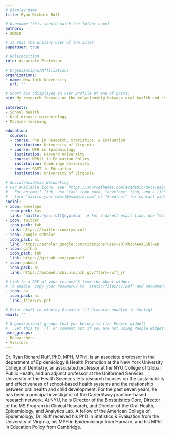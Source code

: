 ```yaml
---
# Display name
title: Ryan Richard Ruff

# Username (this should match the folder name)
authors:
- admin

# Is this the primary user of the site?
superuser: true

# Role/position
role: Associate Professor

# Organizations/Affiliations
organizations:
- name: New York University
  url: ""

# Short bio (displayed in user profile at end of posts)
bio: My research focuses on the relationship between oral health and child development and the optimization of school-based dental programs to reduce health disparities. 

interests:
- School health
- Oral disease epidemiology
- Machine learning 

education:
  courses:
  - course: PhD in Research, Statistics, & Evaluation
    institution: University of Virginia
  - course: MPH in Epidemiology
    institution: Harvard University
  - course: MPhil in Education Policy
    institution: Cambridge University
  - course: BAMT in Education
    institution: University of Virginia
    
# Social/Academic Networking
# For available icons, see: https://sourcethemes.com/academic/docs/page-builder/#icons
#   For an email link, use "fas" icon pack, "envelope" icon, and a link in the
#   form "mailto:your-email@example.com" or "#contact" for contact widget.
social:
- icon: envelope
  icon_pack: fas
  link: 'mailto:ryan.ruff@nyu.edu'  # For a direct email link, use "mailto:test@example.org".
- icon: twitter
  icon_pack: fab
  link: https://twitter.com/ryanruff
- icon: google-scholar
  icon_pack: ai
  link: https://scholar.google.com/citations?user=YUTXhccAAAAJ&hl=en
- icon: github
  icon_pack: fab
  link: https://github.com/ryanruff
- icon: pubmed
  icon_pack: ai
  link: https://pubmed.ncbi.nlm.nih.gov/?term=ruff_rr
  
# Link to a PDF of your resume/CV from the About widget.
# To enable, copy your resume/CV to `static/files/cv.pdf` and uncomment the lines below.
- icon: cv
  icon_pack: ai
  link: files/cv.pdf

# Enter email to display Gravatar (if Gravatar enabled in Config)
email: ""

# Organizational groups that you belong to (for People widget)
#   Set this to `[]` or comment out if you are not using People widget.
user_groups:
- Researchers
- Visitors
---
```

Dr. Ryan Richard Ruff, PhD, MPH, MPhil, is an associate professor in the department of Epidemiology & Health Promotion at the New York University College of Dentistry, an associated professor at the NYU College of Global Public Health, and an adjunct professor at the Uniformed Services University of the Health Sciences. His research focuses on the sustainability and effectiveness of school-based health systems and the relationship between oral health and child development. For the past seven years, he has been a principal investigator of the CariedAway practice-based research network. At NYU, he is Director of the Biostatistics Core, Director of the MS Program in Clinical Research, and Director of the Oral Health, Epidemiology, and Analytics Lab. A fellow of the American College of Epidemiology, Dr. Ruff received his PhD in Statistics & Evaluation from the University of Virginia, his MPH in Epidemiology from Harvard, and his MPhil in Education Policy from Cambridge.

